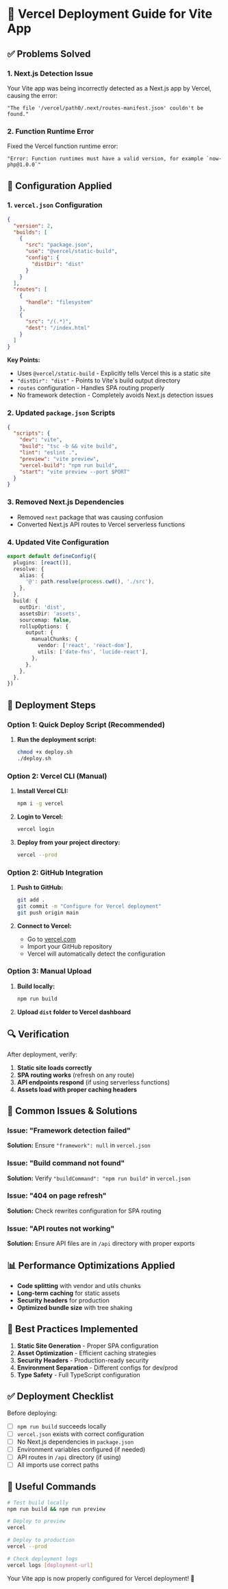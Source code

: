 # 🚀 Vercel Deployment Guide for Vite App

## ✅ Problems Solved

### 1. Next.js Detection Issue
Your Vite app was being incorrectly detected as a Next.js app by Vercel, causing the error:
```
"The file '/vercel/path0/.next/routes-manifest.json' couldn't be found."
```

### 2. Function Runtime Error
Fixed the Vercel function runtime error:
```
"Error: Function runtimes must have a valid version, for example `now-php@1.0.0`"
```

## 🔧 Configuration Applied

### 1. `vercel.json` Configuration
```json
{
  "version": 2,
  "builds": [
    {
      "src": "package.json",
      "use": "@vercel/static-build",
      "config": {
        "distDir": "dist"
      }
    }
  ],
  "routes": [
    {
      "handle": "filesystem"
    },
    {
      "src": "/(.*)",
      "dest": "/index.html"
    }
  ]
}
```

**Key Points:**
- Uses `@vercel/static-build` - Explicitly tells Vercel this is a static site
- `"distDir": "dist"` - Points to Vite's build output directory
- `routes` configuration - Handles SPA routing properly
- No framework detection - Completely avoids Next.js detection issues

### 2. Updated `package.json` Scripts
```json
{
  "scripts": {
    "dev": "vite",
    "build": "tsc -b && vite build",
    "lint": "eslint .",
    "preview": "vite preview",
    "vercel-build": "npm run build",
    "start": "vite preview --port $PORT"
  }
}
```

### 3. Removed Next.js Dependencies
- Removed `next` package that was causing confusion
- Converted Next.js API routes to Vercel serverless functions

### 4. Updated Vite Configuration
```typescript
export default defineConfig({
  plugins: [react()],
  resolve: {
    alias: {
      '@': path.resolve(process.cwd(), './src'),
    },
  },
  build: {
    outDir: 'dist',
    assetsDir: 'assets',
    sourcemap: false,
    rollupOptions: {
      output: {
        manualChunks: {
          vendor: ['react', 'react-dom'],
          utils: ['date-fns', 'lucide-react'],
        },
      },
    },
  },
})
```

## 🚀 Deployment Steps

### Option 1: Quick Deploy Script (Recommended)

1. **Run the deployment script:**
   ```bash
   chmod +x deploy.sh
   ./deploy.sh
   ```

### Option 2: Vercel CLI (Manual)

1. **Install Vercel CLI:**
   ```bash
   npm i -g vercel
   ```

2. **Login to Vercel:**
   ```bash
   vercel login
   ```

3. **Deploy from your project directory:**
   ```bash
   vercel --prod
   ```

### Option 2: GitHub Integration

1. **Push to GitHub:**
   ```bash
   git add .
   git commit -m "Configure for Vercel deployment"
   git push origin main
   ```

2. **Connect to Vercel:**
   - Go to [vercel.com](https://vercel.com)
   - Import your GitHub repository
   - Vercel will automatically detect the configuration

### Option 3: Manual Upload

1. **Build locally:**
   ```bash
   npm run build
   ```

2. **Upload `dist` folder to Vercel dashboard**

## 🔍 Verification

After deployment, verify:

1. **Static site loads correctly**
2. **SPA routing works** (refresh on any route)
3. **API endpoints respond** (if using serverless functions)
4. **Assets load with proper caching headers**

## 🚨 Common Issues & Solutions

### Issue: "Framework detection failed"
**Solution:** Ensure `"framework": null` in `vercel.json`

### Issue: "Build command not found"
**Solution:** Verify `"buildCommand": "npm run build"` in `vercel.json`

### Issue: "404 on page refresh"
**Solution:** Check rewrites configuration for SPA routing

### Issue: "API routes not working"
**Solution:** Ensure API files are in `/api` directory with proper exports

## 📊 Performance Optimizations Applied

- **Code splitting** with vendor and utils chunks
- **Long-term caching** for static assets
- **Security headers** for production
- **Optimized bundle size** with tree shaking

## 🎯 Best Practices Implemented

1. **Static Site Generation** - Proper SPA configuration
2. **Asset Optimization** - Efficient caching strategies
3. **Security Headers** - Production-ready security
4. **Environment Separation** - Different configs for dev/prod
5. **Type Safety** - Full TypeScript configuration

## ✅ Deployment Checklist

Before deploying:

- [ ] `npm run build` succeeds locally
- [ ] `vercel.json` exists with correct configuration
- [ ] No Next.js dependencies in `package.json`
- [ ] Environment variables configured (if needed)
- [ ] API routes in `/api` directory (if using)
- [ ] All imports use correct paths

## 🔗 Useful Commands

```bash
# Test build locally
npm run build && npm run preview

# Deploy to preview
vercel

# Deploy to production
vercel --prod

# Check deployment logs
vercel logs [deployment-url]
```

Your Vite app is now properly configured for Vercel deployment! 🎉
